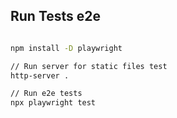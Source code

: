 


## Run Tests e2e

```bash

npm install -D playwright

// Run server for static files test
http-server .

// Run e2e tests
npx playwright test

```